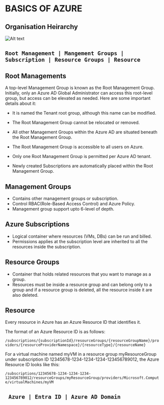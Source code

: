# BASICS OF AZURE

## Organisation Heirarchy
![Alt text](https://i0.wp.com/azuredays.com/wp-content/uploads/2020/05/org.png?resize=748%2C601&ssl=1)

## `Root Management | Mangement Groups | Subscription | Resource Groups | Resource`

## Root Managements
A top-level Management Group is known as the Root Management Group. Initially, only an Azure AD Global Administrator can access this root-level group, but access can be elevated as needed. Here are some important details about it: 

- It is named the Tenant root group, although this name can be modified. 

- The Root Management Group cannot be relocated or removed. 

- All other Management Groups within the Azure AD are situated beneath the Root Management Group. 

- The Root Management Group is accessible to all users on Azure. 

- Only one Root Management Group is permitted per Azure AD tenant. 

- Newly created Subscriptions are automatically placed within the Root Management Group.

## Management Groups

- Contains other management groups or subscription.
- Control RBAC(Role-Based Access Control) and Azure Policy.
- Management group support upto 6-level of depth.

## Azure Subscriptions

- Logical container where resources (VMs, DBs) can be run and billed.
- Permissions applies at the subscription level are inherited to all the resources inside the subscription.

## Resource Groups
- Container that holds related resources that you want to manage as a group.
- Resources must be inside a resource group and can belong only to a group and if a resource group is deleted, all the resource inside it are also deleted.

  
## Resource

Every resource in Azure has an Azure Resource ID that identifies it.

The format of an Azure Resource ID is as follows:

`/subscriptions/{subscriptionId}/resourceGroups/{resourceGroupName}/providers/{resourceProviderNamespace}/{resourceType}/{resourceName}`

For a virtual machine named myVM in a resource group myResourceGroup under subscription ID 12345678-1234-1234-1234-123456789012, the Azure Resource ID looks like this:

`/subscriptions/12345678-1234-1234-1234-123456789012/resourceGroups/myResourceGroup/providers/Microsoft.Compute/virtualMachines/myVM`

 ## ` Azure | Entra ID | Azure AD Domain`

        
        


